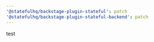 ```yaml
---
'@statefulhq/backstage-plugin-stateful': patch
'@statefulhq/backstage-plugin-stateful-backend': patch
---
```


test
